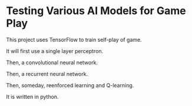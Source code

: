 # Testing Various AI Models for Game Play
This project uses TensorFlow to train self-play of game. 

It will first use a single layer perceptron. 

Then, a convolutional neural network. 

Then, a recurrent neural network.

Then, someday, reenforced learning and Q-learning. 

It is written in python.

